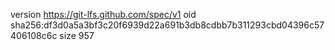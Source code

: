 version https://git-lfs.github.com/spec/v1
oid sha256:df3d0a5a3bf3c20f6939d22a691b3db8cdbb7b311293cbd04396c57406108c6c
size 957
